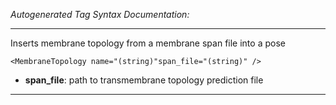 _Autogenerated Tag Syntax Documentation:_

---
Inserts membrane topology from a membrane span file into a pose

```
<MembraneTopology name="(string)"span_file="(string)" />
```

-   **span_file**: path to transmembrane topology prediction file

---
